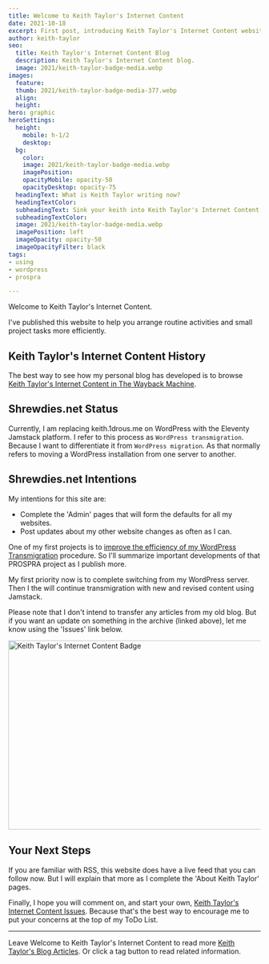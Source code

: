```yaml
---
title: Welcome to Keith Taylor's Internet Content
date: 2021-10-18
excerpt: First post, introducing Keith Taylor's Internet Content website.
author: keith-taylor
seo:
  title: Keith Taylor's Internet Content Blog
  description: Keith Taylor's Internet Content blog.
  image: 2021/keith-taylor-badge-media.webp
images:
  feature: 
  thumb: 2021/keith-taylor-badge-media-377.webp
  align: 
  height: 
hero: graphic
heroSettings:
  height:
    mobile: h-1/2
    desktop: 
  bg:
    color: 
    image: 2021/keith-taylor-badge-media.webp
    imagePosition: 
    opacityMobile: opacity-50
    opacityDesktop: opacity-75
  headingText: What is Keith Taylor writing now?
  headingTextColor: 
  subheadingText: Sink your keith into Keith Taylor's Internet Content.
  subheadingTextColor: 
  image: 2021/keith-taylor-badge-media.webp
  imagePosition: left
  imageOpacity: opacity-50
  imageOpacityFilter: black
tags:
- using
- wordpress
- prospra

---
```

Welcome to Keith Taylor's Internet Content.

I've published this website to help you arrange routine activities and small project tasks more efficiently.

<h2 id="history">Keith Taylor's Internet Content History</h2>

The best way to see how my personal blog has developed is to browse <a href="https://web.archive.org/web/20210211055442/https://keith.1drous.me/">Keith Taylor's Internet Content in The Wayback Machine</a>.

<h2 id="status">Shrewdies.net Status</h2>

Currently, I am replacing keith.1drous.me on WordPress with the Eleventy Jamstack platform. I refer to this process as `WordPress transmigration`. Because I want to differentiate it from `WordPress migration`. As that normally refers to moving a WordPress installation from one server to another.

<h2 id="intent">Shrewdies.net Intentions</h2>

My intentions for this site are:

* Complete the 'Admin' pages that will form the defaults for all my websites.
* Post updates about my other website changes as often as I can.

One of my first projects is to <a href="https://prospra.com/improve-wordpress-transmigration-transfer-routine/">improve the efficiency of my WordPress Transmigration</a> procedure. So I'll summarize important developments of that PROSPRA project as I publish more.

My first priority now is to complete switching from my WordPress server. Then I the will continue transmigration with new and revised content using Jamstack.

Please note that I don't intend to transfer any articles from my old blog. But if you want an update on something in the archive (linked above), let me know using the 'Issues' link below.

<img src="/assets/images/2021/keith-taylor-badge-media.webp" alt="Keith Taylor's Internet Content Badge"  width="610" height="377">

<h2 id="next">Your Next Steps</h2>

If you are familiar with RSS, this website does have a live feed that you can follow now. But I will explain that more as I complete the 'About Keith Taylor' pages.

Finally, I hope you will comment on, and start your own, <a href="https://github.com/kct2020/keith-taylor-11ta/issues">Keith Taylor's Internet Content Issues</a>. Because that's the best way to encourage me to put your concerns at the top of my ToDo List.

<hr />

Leave Welcome to Keith Taylor's Internet Content to read more <a href="/keith-taylor-blog">Keith Taylor's Blog Articles</a>. Or click a tag button to read related information.